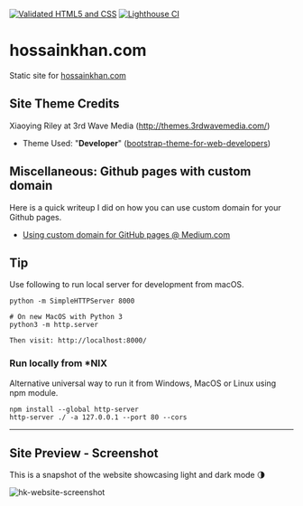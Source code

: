 [![Validated HTML5 and CSS](https://github.com/hossain-khan/hossainkhan.com/workflows/Validate/badge.svg)](https://github.com/hossain-khan/hossainkhan.com/actions)
[![Lighthouse CI](https://github.com/hossain-khan/hossainkhan.com/actions/workflows/lighthouse-ci.yml/badge.svg)](https://github.com/hossain-khan/hossainkhan.com/actions/workflows/lighthouse-ci.yml)

# hossainkhan.com
Static site for [hossainkhan.com](http://hossainkhan.com/)

## Site Theme Credits
Xiaoying Riley at 3rd Wave Media (http://themes.3rdwavemedia.com/)

* Theme Used: "**Developer**" ([bootstrap-theme-for-web-developers](https://themes.3rdwavemedia.com/bootstrap-templates/resume/free-bootstrap-theme-for-web-developers/))

## Miscellaneous: Github pages with custom domain
Here is a quick writeup I did on how you can use custom domain for your Github pages.
 - [Using custom domain for GitHub pages @ Medium.com](https://medium.com/@hossainkhan/using-custom-domain-for-github-pages-86b303d3918a)


## Tip
Use following to run local server for development from macOS.
```
python -m SimpleHTTPServer 8000

# On new MacOS with Python 3
python3 -m http.server

Then visit: http://localhost:8000/
```

### Run locally from *NIX

Alternative universal way to run it from Windows, MacOS or Linux using npm module.

```
npm install --global http-server
http-server ./ -a 127.0.0.1 --port 80 --cors
```

----

## Site Preview - Screenshot

This is a snapshot of the website showcasing light and dark mode :last_quarter_moon:

![hk-website-screenshot](archive/hk.com-snapshot/snapshot-2025-02-small.jpg)
